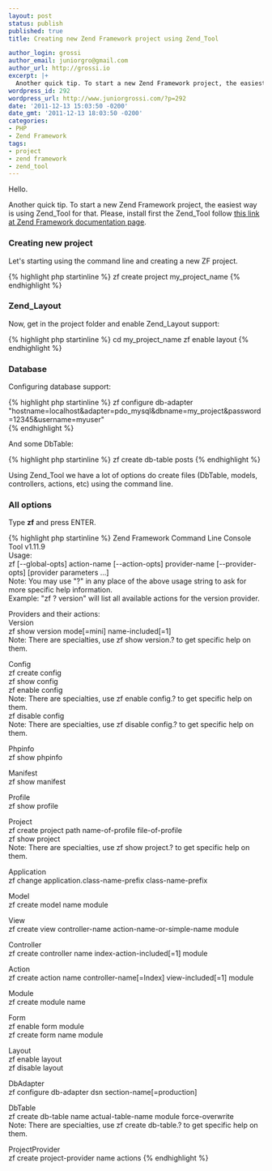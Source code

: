 ```yaml
---
layout: post
status: publish
published: true
title: Creating new Zend Framework project using Zend_Tool

author_login: grossi
author_email: juniorgro@gmail.com
author_url: http://grossi.io
excerpt: |+
  Another quick tip. To start a new Zend Framework project, the easiest way is using Zend&#95;Tool for that. Please, install first the Zend&#95;Tool follow <a href="http://framework.zend.com/manual/en/zend.tool.usage.cli.html" title="Zend_Tool usage">this link at Zend Framework documentation page</a>.
wordpress_id: 292
wordpress_url: http://www.juniorgrossi.com/?p=292
date: '2011-12-13 15:03:50 -0200'
date_gmt: '2011-12-13 18:03:50 -0200'
categories:
- PHP
- Zend Framework
tags:
- project
- zend framework
- zend_tool
---
```

<p>Hello.</p>
<p>Another quick tip. To start a new Zend Framework project, the easiest way is using Zend&#95;Tool for that. Please, install first the Zend&#95;Tool follow <a href="http://framework.zend.com/manual/en/zend.tool.usage.cli.html" title="Zend_Tool usage">this link at Zend Framework documentation page</a>.</p>
<h3>Creating new project</h3>
<p>Let's starting using the command line and creating a new ZF project.</p>

{% highlight php startinline %}
zf create project my_project_name
{% endhighlight %}

<h3>Zend_Layout</h3>
<p>Now, get in the project folder and enable Zend_Layout support:</p>

{% highlight php startinline %}
cd my_project_name
zf enable layout
{% endhighlight %}

<p><a id="more"></a><a id="more-292"></a></p>
<h3>Database</h3>
<p>Configuring database support:</p>

{% highlight php startinline %}
zf configure db-adapter "hostname=localhost&amp;adapter=pdo\_mysql&amp;dbname=my\_project&amp;password=12345&amp;username=myuser"  
{% endhighlight %}

<p>And some DbTable:</p>

{% highlight php startinline %}
zf create db-table posts
{% endhighlight %}

<p>Using Zend_Tool we have a lot of options do create files (DbTable, models, controllers, actions, etc) using the command line.</p>
<h3>All options</h3>
<p>Type <strong>zf</strong> and press ENTER.</p>

{% highlight php startinline %}
Zend Framework Command Line Console Tool v1.11.9  
Usage:  
zf \[--global-opts] action-name [--action-opts] provider-name [--provider-opts\] \[provider parameters ...\]  
Note: You may use "?" in any place of the above usage string to ask for more specific help information.  
Example: "zf ? version" will list all available actions for the version provider.

Providers and their actions:  
Version  
zf show version mode[=mini] name-included[=1]  
Note: There are specialties, use zf show version.? to get specific help on them.

Config  
zf create config  
zf show config  
zf enable config  
Note: There are specialties, use zf enable config.? to get specific help on them.  
zf disable config  
Note: There are specialties, use zf disable config.? to get specific help on them.

Phpinfo  
zf show phpinfo

Manifest  
zf show manifest

Profile  
zf show profile

Project  
zf create project path name-of-profile file-of-profile  
zf show project  
Note: There are specialties, use zf show project.? to get specific help on them.

Application  
zf change application.class-name-prefix class-name-prefix

Model  
zf create model name module

View  
zf create view controller-name action-name-or-simple-name module

Controller  
zf create controller name index-action-included[=1] module

Action  
zf create action name controller-name[=Index] view-included[=1] module

Module  
zf create module name

Form  
zf enable form module  
zf create form name module

Layout  
zf enable layout  
zf disable layout

DbAdapter  
zf configure db-adapter dsn section-name[=production]

DbTable  
zf create db-table name actual-table-name module force-overwrite  
Note: There are specialties, use zf create db-table.? to get specific help on them.

ProjectProvider  
zf create project-provider name actions 
{% endhighlight %}

